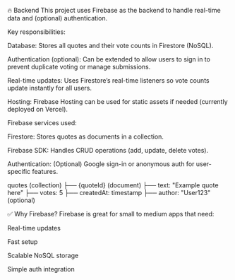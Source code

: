 🔥 Backend
This project uses Firebase as the backend to handle real-time data and (optional) authentication.

Key responsibilities:

Database: Stores all quotes and their vote counts in Firestore (NoSQL).

Authentication (optional): Can be extended to allow users to sign in to prevent duplicate voting or manage submissions.

Real-time updates: Uses Firestore’s real-time listeners so vote counts update instantly for all users.

Hosting: Firebase Hosting can be used for static assets if needed (currently deployed on Vercel).

Firebase services used:

Firestore: Stores quotes as documents in a collection.

Firebase SDK: Handles CRUD operations (add, update, delete votes).

Authentication: (Optional) Google sign-in or anonymous auth for user-specific features.

quotes (collection)
 ├── {quoteId} (document)
      ├── text: "Example quote here"
      ├── votes: 5
      ├── createdAt: timestamp
      ├── author: "User123" (optional)

✅ Why Firebase?
Firebase is great for small to medium apps that need:

Real-time updates

Fast setup

Scalable NoSQL storage

Simple auth integration
